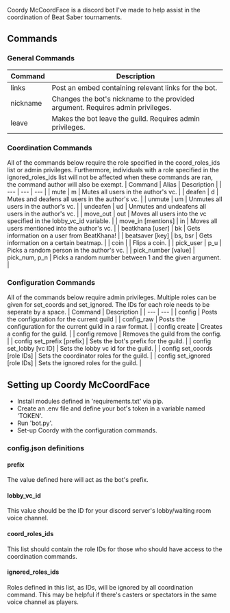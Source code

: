 Coordy McCoordFace is a discord bot I've made to help assist in the coordination of Beat Saber tournaments.

## Commands
### General Commands
| Command | Description |
| --- | --- |
| links | Post an embed containing relevant links for the bot. |
| nickname | Changes the bot's nickname to the provided argument. Requires admin privileges. |
| leave | Makes the bot leave the guild. Requires admin privileges. |

### Coordination Commands
All of the commands below require the role specified in the coord_roles_ids list or admin privileges. Furthermore, individuals with a role specified in the ignored_roles_ids list will not be affected when these commands are ran, the command author will also be exempt.
| Command | Alias | Description |
| --- | --- | --- |
| mute | m | Mutes all users in the author's vc. |
| deafen | d | Mutes and deafens all users in the author's vc. |
| unmute | um | Unmutes all users in the author's vc. |
| undeafen | ud | Unmutes and undeafens all users in the author's vc. |
| move_out | out | Moves all users into the vc specified in the lobby_vc_id variable. |
| move_in \[mentions\] | in | Moves all users mentioned into the author's vc. |
| beatkhana \[user\] | bk | Gets information on a user from BeatKhana! |
| beatsaver \[key\] | bs, bsr | Gets information on a certain beatmap. |
| coin |  | Flips a coin. |
| pick_user | p_u | Picks a random person in the author's vc. | 
| pick_number \[value\] | pick_num, p_n | Picks a random number between 1 and the given argument. | 

### Configuration Commands
All of the commands below require admin privileges.
Multiple roles can be given for set_coords and set_ignored. The IDs for each role needs to be seperate by a space.
| Command | Description |
| --- | --- |
| config | Posts the configuration for the current guild |
| config_raw | Posts the configuration for the current guild in a raw format. |
| config create | Creates a config for the guild. |
| config remove | Removes the guild from the config. |
| config set_prefix \[prefix\] | Sets the bot's prefix for the guild. |
| config set_lobby  \[vc ID\] | Sets the lobby vc id for the guild. |
| config set_coords \[role IDs\] | Sets the coordinator roles for the guild. |
| config set_ignored \[role IDs\] | Sets the ignored roles for the guild. |

## Setting up Coordy McCoordFace
* Install modules defined in 'requirements.txt' via pip.
* Create an .env file and define your bot's token in a variable named 'TOKEN'.
* Run 'bot.py'.
* Set-up Coordy with the configuration commands.

### config.json definitions
#### prefix
The value defined here will act as the bot's prefix.
#### lobby_vc_id
This value should be the ID for your discord server's lobby/waiting room voice channel.
#### coord_roles_ids
This list should contain the role IDs for those who should have access to the coordination commands.
#### ignored_roles_ids
Roles defined in this list, as IDs, will be ignored by all coordination command. This may be helpful if there's casters or spectators in the same voice channel as players.
